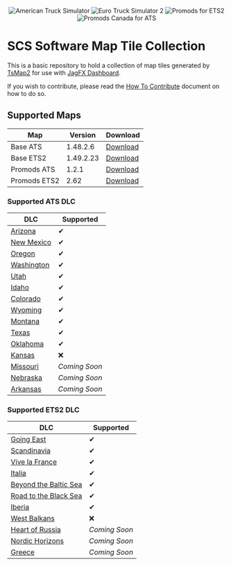 <p align="center">
    <img src="https://img.shields.io/badge/ATS-v1.48.2.6-ff0000?style=for-the-badge" alt="American Truck Simulator">
    <img src="https://img.shields.io/badge/ETS2-v1.49.2.23-orange?style=for-the-badge" alt="Euro Truck Simulator 2">
    <img src="https://img.shields.io/badge/Promods-v2.62-e6e600?style=for-the-badge" alt="Promods for ETS2">
    <img src="https://img.shields.io/badge/PromodsCA-v1.2.1-00b300?style=for-the-badge" alt="Promods Canada for ATS">
</p>

# SCS Software Map Tile Collection
This is a basic repository to hold a collection of map tiles generated by [TsMap2][TsMap2] for use with [JagFX Dashboard][Dashboard].

If you wish to contribute, please read the [How To Contribute](/CONTRIBUTE.md) document on how to do so.

## Supported Maps

Map | Version | Download
--- | --- | ---
Base ATS | 1.48.2.6 | [Download][ATS Map]
Base ETS2 | 1.49.2.23 | [Download][ETS2 Map]
Promods ATS | 1.2.1 | [Download][ATS Promods]
Promods ETS2 | 2.62 | [Download][ETS2 Promods]

### Supported ATS DLC

DLC | Supported
--- | ---
[Arizona][Arizona] | ✔
[New Mexico][New Mexico] | ✔
[Oregon][Oregon] | ✔
[Washington][Washington] | ✔
[Utah][Utah] | ✔
[Idaho][Idaho] | ✔
[Colorado][Colorado] | ✔
[Wyoming][Wyoming] | ✔
[Montana][Montana] | ✔
[Texas][Texas] | ✔
[Oklahoma][Oklahoma] | ✔
[Kansas][Kansas] | ❌
[Missouri][Missouri] | *Coming Soon*
[Nebraska][Nebraska] | *Coming Soon*
[Arkansas][Arkansas] | *Coming Soon*

### Supported ETS2 DLC

DLC | Supported
--- | ---
[Going East][Going East] | ✔
[Scandinavia][Scandinavia] | ✔
[Vive la France][France] | ✔
[Italia][Italia] | ✔
[Beyond the Baltic Sea][Baltic Sea] | ✔
[Road to the Black Sea][Black Sea] | ✔
[Iberia][Iberia] | ✔
[West Balkans][West Balkans] | ❌
[Heart of Russia][Russia] | *Coming Soon*
[Nordic Horizons][Nordic] | *Coming Soon*
[Greece][Greece] | *Coming Soon*


[ATS Map]: https://github.com/Unicor-p/SCS_Map_Tiles/releases/download/1.48.2.6/ATS_Map_1.48.zip
[ATS Promods]: https://github.com/Unicor-p/SCS_Map_Tiles/releases/download/1.45.3.0/ATS_Promods_1.45.7z
[ETS2 Map]: https://github.com/Unicor-p/SCS_Map_Tiles/releases/download/1.49.2.23/ETS2_Map_1.48.zip
[ETS2 Promods]: https://github.com/Unicor-p/SCS_Map_Tiles/releases/download/1.45.3.0/ETS2_Promods_1.45.7z
[Dashboard]: https://github.com/JAGFx/ets2-dashboard-skin
[TsMap2]: https://github.com/JAGFx/ts-map

[Arkansas]: https://store.steampowered.com/app/2585150/American_Truck_Simulator__Arkansas/
[Arizona]: https://store.steampowered.com/app/463740/American_Truck_Simulator__Arizona/
[Colorado]: https://store.steampowered.com/app/1209471/American_Truck_Simulator__Colorado/
[Idaho]: https://store.steampowered.com/app/1209470/American_Truck_Simulator__Idaho/
[Kansas]: https://store.steampowered.com/app/2298430/American_Truck_Simulator__Kansas/
[Missouri]: https://store.steampowered.com/app/2730870/American_Truck_Simulator__Missouri/
[Montana]: https://store.steampowered.com/app/1811080/American_Truck_Simulator__Montana/
[Nebraska]: https://store.steampowered.com/app/2543810/American_Truck_Simulator__Nebraska/
[New Mexico]: https://store.steampowered.com/app/684630/American_Truck_Simulator__New_Mexico/
[Oklahoma]: https://store.steampowered.com/app/2209650/American_Truck_Simulator__Oklahoma/
[Oregon]: https://store.steampowered.com/app/800370/American_Truck_Simulator__Oregon/
[Texas]: https://store.steampowered.com/app/1465750/American_Truck_Simulator__Texas/
[Utah]: https://store.steampowered.com/app/1104880/American_Truck_Simulator__Utah/
[Washington]: https://store.steampowered.com/app/1015160/American_Truck_Simulator__Washington/
[Wyoming]: https://store.steampowered.com/app/1415692/American_Truck_Simulator__Wyoming/

[Going East]: https://store.steampowered.com/app/227310/Euro_Truck_Simulator_2__Going_East/
[Scandinavia]: https://store.steampowered.com/app/304212/Euro_Truck_Simulator_2__Scandinavia/
[France]: https://store.steampowered.com/app/531130/Euro_Truck_Simulator_2__Vive_la_France/
[Italia]: https://store.steampowered.com/app/558244/Euro_Truck_Simulator_2__Italia/
[Baltic Sea]: https://store.steampowered.com/app/925580/Euro_Truck_Simulator_2__Beyond_the_Baltic_Sea/
[Black Sea]: https://store.steampowered.com/app/1056760/Euro_Truck_Simulator_2__Road_to_the_Black_Sea/
[Iberia]: https://store.steampowered.com/app/1209460/Euro_Truck_Simulator_2__Iberia/
[Russia]: https://store.steampowered.com/app/1536500/Euro_Truck_Simulator_2__Heart_of_Russia/
[West Balkans]: https://store.steampowered.com/app/2004210/Euro_Truck_Simulator_2__West_Balkans/
[Nordic]: https://store.steampowered.com/app/2780810/Euro_Truck_Simulator_2__Nordic_Horizons/
[Greece]: https://store.steampowered.com/app/2604420/Euro_Truck_Simulator_2__Greece/
